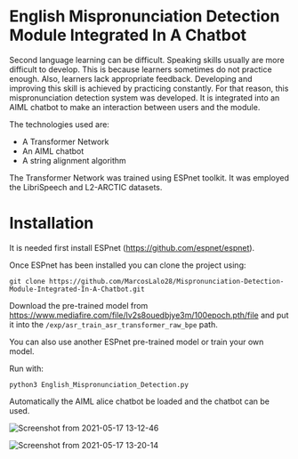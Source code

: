 # English Mispronunciation Detection Module Integrated In A Chatbot

Second language learning can be difficult. Speaking skills usually are more difficult to develop. This is because learners sometimes do not practice enough. Also, learners lack appropriate feedback. Developing and improving this skill is achieved by practicing constantly. For that reason, this mispronunciation detection system was developed. It is integrated into an AIML chatbot to make an interaction between users and the module.

The technologies used are:
- A Transformer Network
- An AIML chatbot
- A string alignment algorithm

The Transformer Network was trained using ESPnet toolkit. It was employed the LibriSpeech and L2-ARCTIC datasets.

# Installation

It is needed first install ESPnet (https://github.com/espnet/espnet).

Once ESPnet has been installed you can clone the project using:

```git clone https://github.com/MarcosLalo28/Mispronunciation-Detection-Module-Integrated-In-A-Chatbot.git```

Download the pre-trained model from https://www.mediafire.com/file/lv2s8ouedbjye3m/100epoch.pth/file and put it into the ```/exp/asr_train_asr_transformer_raw_bpe``` path.

You can also use another ESPnet pre-trained model or train your own model.


Run with:

```python3 English_Mispronunciation_Detection.py ```

Automatically the AIML alice chatbot be loaded and the chatbot can be used.

![Screenshot from 2021-05-17 13-12-46](https://user-images.githubusercontent.com/92826076/138483469-f3e6bc39-14be-48a4-afe9-40694dfbb86d.png)

![Screenshot from 2021-05-17 13-20-14](https://user-images.githubusercontent.com/92826076/138483674-d9e5f1b7-0e4d-4ab7-bbce-9e590d6d75f7.png)




